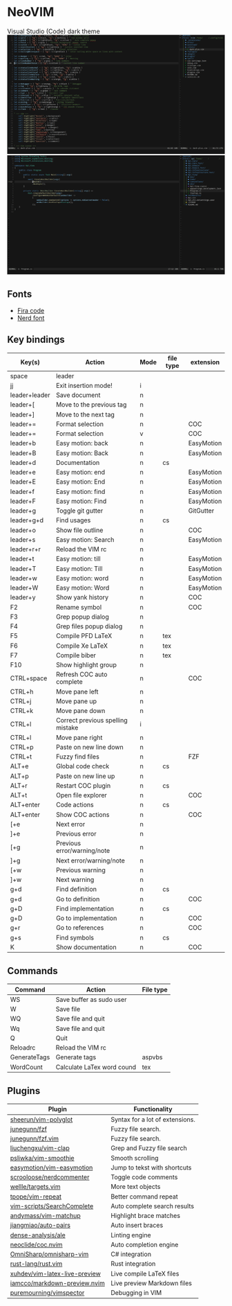 # NeoVIM

Visual Studio (Code) dark theme
![vim1](images/vim1.png)
![vim2](images/vim2.png)

## Fonts
* [Fira code](https://github.com/tonsky/FiraCode)
* [Nerd font](https://github.com/ryanoasis/nerd-fonts)


## Key bindings

| Key(s)           | Action                             | Mode  | file type | extension     |
| ---------------- | ---------------------------------- | ----- | --------- | ------------- |
| space            | leader                             |       |           |               |
| jj               | Exit insertion mode!               | i     |           |               |
| leader+leader    | Save document                      | n     |           |               |
| leader+[         | Move to the previous tag           | n     |           |               |
| leader+]         | Move to the next tag               | n     |           |               |
| leader+=         | Format selection                   | n     |           | COC           |
| leader+=         | Format selection                   | v     |           | COC           |
| leader+b         | Easy motion: back                  | n     |           | EasyMotion    |
| leader+B         | Easy motion: Back                  | n     |           | EasyMotion    |
| leader+d         | Documentation                      | n     | cs        |               |
| leader+e         | Easy motion: end                   | n     |           | EasyMotion    |
| leader+E         | Easy motion: End                   | n     |           | EasyMotion    |
| leader+f         | Easy motion: find                  | n     |           | EasyMotion    |
| leader+F         | Easy motion: Find                  | n     |           | EasyMotion    |
| leader+g         | Toggle git gutter                  | n     |           | GitGutter     |
| leader+g+d       | Find usages                        | n     | cs        |               |
| leader+o         | Show file outline                  | n     |           | COC           |
| leader+s         | Easy motion: Search                | n     |           | EasyMotion    |
| leader+r+r       | Reload the VIM rc                  | n     |           |               |
| leader+t         | Easy motion: till                  | n     |           | EasyMotion    |
| leader+T         | Easy motion: Till                  | n     |           | EasyMotion    |
| leader+w         | Easy motion: word                  | n     |           | EasyMotion    |
| leader+W         | Easy motion: Word                  | n     |           | EasyMotion    |
| leader+y         | Show yank history                  | n     |           | COC           |
| F2               | Rename symbol                      | n     |           | COC           |
| F3               | Grep popup dialog                  | n     |           |               |
| F4               | Grep files popup dialog            | n     |           |               |
| F5               | Compile PFD LaTeX                  | n     | tex       |               |
| F6               | Compile Xe LaTeX                   | n     | tex       |               |
| F7               | Compile biber                      | n     | tex       |               |
| F10              | Show highlight group               | n     |           |               |
| CTRL+space       | Refresh COC auto complete          | n     |           | COC           |
| CTRL+h           | Move pane left                     | n     |           |               |
| CTRL+j           | Move pane up                       | n     |           |               |
| CTRL+k           | Move pane down                     | n     |           |               |
| CTRL+l           | Correct previous spelling mistake  | i     |           |               |
| CTRL+l           | Move pane right                    | n     |           |               |
| CTRL+p           | Paste on new line down             | n     |           |               |
| CTRL+t           | Fuzzy find files                   | n     |           | FZF           |
| ALT+e            | Global code check                  | n     | cs        |               |
| ALT+p            | Paste on new line up               | n     |           |               |
| ALT+r            | Restart COC plugin                 | n     | cs        |               |
| ALT+t            | Open file explorer                 | n     |           | COC           |
| ALT+enter        | Code actions                       | n     | cs        |               |
| ALT+enter        | Show COC actions                   | n     |           | COC           |
| [+e              | Next error                         | n     |           |               |
| ]+e              | Previous error                     | n     |           |               |
| [+g              | Previous error/warning/note        | n     |           |               |
| ]+g              | Next error/warning/note            | n     |           |               |
| [+w              | Previous warning                   | n     |           |               |
| ]+w              | Next warning                       | n     |           |               |
| g+d              | Find definition                    | n     | cs        |               |
| g+d              | Go to definition                   | n     |           | COC           |
| g+D              | Find implementation                | n     | cs        |               |
| g+D              | Go to implementation               | n     |           | COC           |
| g+r              | Go to references                   | n     |           | COC           |
| g+s              | Find symbols                       | n     | cs        |               |
| K                | Show documentation                 | n     |           | COC           |

## Commands
| Command       | Action                        | File type |
| ------------- | ----------------------------- | --------- |
| WS            | Save buffer as sudo user      |           |
| W             | Save file                     |           |
| WQ            | Save file and quit            |           |
| Wq            | Save file and quit            |           |
| Q             | Quit                          |           |
| Reloadrc      | Reload the VIM rc             |           |
| GenerateTags  | Generate tags                 | aspvbs    |
| WordCount     | Calculate LaTex word cound    | tex       |

## Plugins
| Plugin                                                                            | Functionality                     |
| --------------------------------------------------------------------------------- | --------------------------------- |
| [sheerun/vim-polyglot](https://github.com/sheerun/vim-polyglot)                   | Syntax for a lot of extensions.   |
| [junegunn/fzf](https://github.com/junegunn/fzf)                                   | Fuzzy file search.                |
| [junegunn/fzf.vim](https://github.com/junegunn/fzf.vim)                           | Fuzzy file search.                |
| [liuchengxu/vim-clap](https://github.com/liuchengxu/vim-clap)                     | Grep and Fuzzy file search        |
| [psliwka/vim-smoothie](https://github.com/psliwka/vim-smoothie)                   | Smooth scrolling                  |
| [easymotion/vim-easymotion](https://github.com/easymotion/vim-easymotion)         | Jump to tekst with shortcuts      |
| [scrooloose/nerdcommenter](https://github.com/scrooloose/nerdcommenter)           | Toggle code comments              |
| [wellle/targets.vim](https://github.com/wellle/targets.vim)                       | More text objects                 |
| [tpope/vim-repeat](https://github.com/tpope/vim-repeat)                           | Better command repeat             |
| [vim-scripts/SearchComplete](https://github.com/vim-scripts/SearchComplete)       | Auto complete search results      |
| [andymass/vim-matchup](https://github.com/andymass/vim-matchup)                   | Highlight brace matches           |
| [jiangmiao/auto-pairs](https://github.com/jiangmiao/auto-pairs)                   | Auto insert braces                |
| [dense-analysis/ale](https://github.com/dense-analysis/ale)                       | Linting engine                    |
| [neoclide/coc.nvim](https://github.com/neoclide/coc.nvim)                         | Auto completion engine            |
| [OmniSharp/omnisharp-vim](https://github.com/OmniSharp/omnisharp-vim)             | C# integration                    |
| [rust-lang/rust.vim](https://github.com/rust-lang/rust.vim)                       | Rust integration                  |
| [xuhdev/vim-latex-live-preview](https://github.com/xuhdev/vim-latex-live-preview) | Live compile LaTeX files          |
| [iamcco/markdown-preview.nvim](https://github.com/iamcco/markdown-preview.nvim)   | Live preview Markdown files       |
| [puremourning/vimspector](https://github.com/puremourning/vimspector)             | Debugging in VIM                  |

